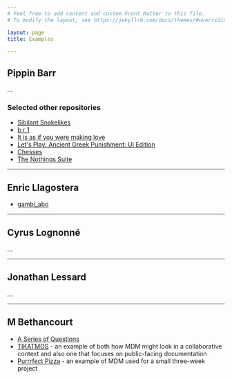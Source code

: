 ```yaml
---
# Feel free to add content and custom Front Matter to this file.
# To modify the layout, see https://jekyllrb.com/docs/themes/#overriding-theme-defaults

layout: page
title: Examples

---
```


## Pippin Barr

...

### Selected other repositories
* [Sibilant Snakelikes](https://github.com/pippinbarr/sibilant-snakelikes/)
* [b r 1](https://github.com/pippinbarr/b-r-1/)
* [It is as if you were making love](https://github.com/pippinbarr/itisasifyouweremakinglove)
* [Let's Play: Ancient Greek Punishment: UI Edition](https://github.com/pippinbarr/lets-play-ancient-greek-punishment-ui-edition)
* [Chesses](https://github.com/pippinbarr/chesses/)
* [The Nothings Suite](https://github.com/pippinbarr/the-nothings-suite)

---

## Enric Llagostera
* [gambi_abo](https://github.com/enricllagostera/gambi_abo)

---

## Cyrus Lognonné

...

---

## Jonathan Lessard

...

---

## M Bethancourt
* [A Series of Questions](https://github.com/mouseandthebillionaire/_sonicCharacteristics)
* [TIKATMOS](https://github.com/mouseandthebillionaire/tikatmos) - an example of both how MDM might look in a collaborative context and also one that focuses on public-facing documentation
* [Purrrfect Pizza](https://github.com/mouseandthebillionaire/purrrfectPizza) - an example of MDM used for a small three-week project
